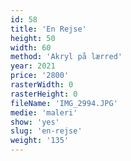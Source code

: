 ```yaml
---
id: 58
title: 'En Rejse'
height: 50
width: 60
method: 'Akryl på lærred'
year: 2021
price: '2800'
rasterWidth: 0
rasterHeight: 0
fileName: 'IMG_2994.JPG'
medie: 'maleri'
show: 'yes'
slug: 'en-rejse'
weight: '135'
---
```

